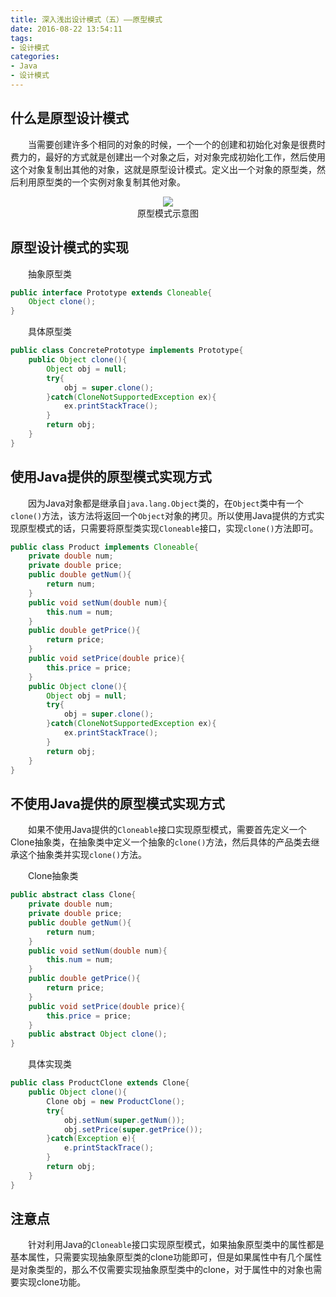 ```yaml
---
title: 深入浅出设计模式（五）——原型模式
date: 2016-08-22 13:54:11
tags:
- 设计模式
categories:
- Java
- 设计模式
---
```

## 什么是原型设计模式

　　当需要创建许多个相同的对象的时候，一个一个的创建和初始化对象是很费时费力的，最好的方式就是创建出一个对象之后，对对象完成初始化工作，然后使用这个对象复制出其他的对象，这就是原型设计模式。定义出一个对象的原型类，然后利用原型类的一个实例对象复制其他对象。

<div align="center">
<img src="http://oc4wmeyj8.bkt.clouddn.com/%E5%8E%9F%E5%9E%8B%E6%A8%A1%E5%BC%8F%E7%A4%BA%E6%84%8F%E5%9B%BE.png"/>
<div>原型模式示意图</div>
</div>

## 原型设计模式的实现

　　抽象原型类

``` java
public interface Prototype extends Cloneable{
	Object clone();
}
```

　　具体原型类

``` java
public class ConcretePrototype implements Prototype{
	public Object clone(){
		Object obj = null;
		try{
			obj = super.clone();
		}catch(CloneNotSupportedException ex){
			ex.printStackTrace();
		}
		return obj;
	}
}
```

## 使用Java提供的原型模式实现方式
	
　　因为Java对象都是继承自`java.lang.Object`类的，在`Object`类中有一个`clone()`方法，该方法将返回一个`Object`对象的拷贝。所以使用Java提供的方式实现原型模式的话，只需要将原型类实现`Cloneable`接口，实现`clone()`方法即可。

``` java
public class Product implements Cloneable{
	private double num;
	private double price;	
	public double getNum(){
		return num;
	}
	public void setNum(double num){
		this.num = num;
	}
	public double getPrice(){
		return price;
	}
	public void setPrice(double price){
		this.price = price;
	}
	public Object clone(){
		Object obj = null;
		try{
			obj = super.clone();
		}catch(CloneNotSupportedException ex){
			ex.printStackTrace();
		}
		return obj;
	}
}
```

## 不使用Java提供的原型模式实现方式

　　如果不使用Java提供的`Cloneable`接口实现原型模式，需要首先定义一个Clone抽象类，在抽象类中定义一个抽象的`clone()`方法，然后具体的产品类去继承这个抽象类并实现`clone()`方法。

　　Clone抽象类

``` java
public abstract class Clone{
	private double num;
	private double price;	
	public double getNum(){
		return num;
	}
	public void setNum(double num){
		this.num = num;
	}
	public double getPrice(){
		return price;
	}
	public void setPrice(double price){
		this.price = price;
	}
	public abstract Object clone(); 
}
```

　　具体实现类

``` java
public class ProductClone extends Clone{
	public Object clone(){
		Clone obj = new ProductClone();
		try{
			obj.setNum(super.getNum());
			obj.setPrice(super.getPrice());
		}catch(Exception e){
			e.printStackTrace();
		}
		return obj;
	}
}
```

## 注意点

　　针对利用Java的`Cloneable`接口实现原型模式，如果抽象原型类中的属性都是基本属性，只需要实现抽象原型类的clone功能即可，但是如果属性中有几个属性是对象类型的，那么不仅需要实现抽象原型类中的clone，对于属性中的对象也需要实现clone功能。